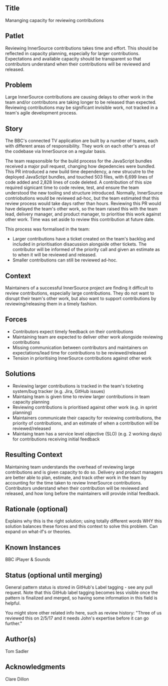 ## Title

Mananging capacity for reviewing contributions

## Patlet

Reviewing InnerSource contributions takes time and effort. This should be reflected in capacity planning, especially for larger contributions. Expectations and available capacity should be transparent so that contributors understand when their contributions will be reviewed and released.

## Problem

Large InnerSource contributions are causing delays to other work in the team and/or contributons are taking longer to be released than expected. Reviewing contributions may be significant invisible work, not tracked in a team's agile development process.

## Story

The BBC's connected TV application are built by a number of teams, each with different areas of responsibility. They work on each other's areas of the codebase via InnerSource on a regular basis.

The team reapsonsible for the build process for the JavaScript bundles received a major pull request, changing how depedencies were bundled. This PR introduced a new build time dependency, a new strucutre to the deployed JavaSctipt bundles, and touched 503 files, with 6,699 lines of code added and 2,828 lines of code deleted. A contribution of this size required signicant time to code review, test, and ensure the team understood the new tooling snd structure introduced. Normally, InnerSource contriobutions would be reviewed ad-hoc, but the team estimated that this review process would take days rather than hours. Reviewing this PR would have delayed the team's other work, so the team raised this with the team lead, delivery manager, and product manager, to prioritise this work against other work. Time was set aside to review this contribution at future date.

This process was formalised in the team:
* Larger contributions have a ticket created on the team's backlog and included in prioritisation disacussion alongside other tickets. The contributor will be informed of the priority call and given an estimate as to when it will be reviewed and released.
* Smaller contributions can still be reviewed ad-hoc.

## Context

Maintainers of a successful InnerSource project are finding it difficult to review contributions, especially large contributions. They do not want to disrupt their team's other work, but also want to support contributions by reviewing/releasing them in a timely fashion.

## Forces

* Contributors expect timely feedback on their contributions
* Maintaining team are expected to deliver other work alongside reviewing contributions
* Missing communication between contributors and maintainers on expectations/lead time for contributions to be reviewed/released
* Tension in prioritising InnerSource contributions against other work

## Solutions

* Reviewing larger contributions is tracked in the team's ticketing system/bug tracker (e.g. Jira, GitHub issues)
* Maintaing team is given time to review larger contributions in team capacity planning
* Reviewing contributions is prioritised against other work (e.g. in sprint planning)
* Maintainers communicate their capacity for reviewing contributions, the priority of contributions, and an estimate of when a contribution will be reviewed/released
* Maintaing team has a service level objective (SLO) (e.g. 2 working days) for contributions receiving initial feedback

## Resulting Context

Maintaining team understands the overhead of reviewing large contributions and is given capacity to do so. Delivery and product managers are better able to plan, estimate, and track other work in the team by accounting for the time taken to review InnerSource contributions. Contributors understand when their contribution will be reviewed and released, and how long before the maintainers will provide initial feedback.

## Rationale (optional)

Explains why this is the right solution; using totally different words WHY this solution balances these forces and this context to solve this problem.
Can expand on what-if's or theories.

## Known Instances

BBC iPlayer & Sounds

## Status (optional until merging)

General pattern status is stored in GitHub's Label tagging - see any pull request.
Note that this GitHub label tagging becomes less visible once the pattern is finalized and merged, so having some information in this field is helpful.

You might store other related info here, such as review history: "Three of us reviewed this on 2/5/17 and it needs John's expertise before it can go further."

## Author(s)

Tom Sadler

## Acknowledgments

Clare Dillon
